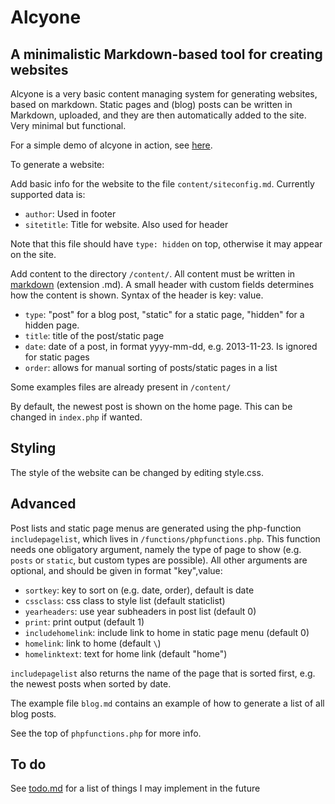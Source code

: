 # Alcyone

## A minimalistic Markdown-based tool for creating websites

Alcyone is a very basic content managing system for generating websites, based on markdown. Static pages and (blog) posts can be written in Markdown, uploaded, and they are then automatically added to the site. Very minimal but functional. 

For a simple demo of alcyone in action, see [here](http://ronaldkaptein.nl/alcyone_demo).

To generate a website:

Add basic info for the website to the file `content/siteconfig.md`. Currently supported data is:

- `author`: Used in footer
- `sitetitle`: Title for website. Also used for header

Note that this file should have `type: hidden` on top, otherwise it may appear on the site.

Add content to the directory `/content/`. All content must be written in
[markdown](http://daringfireball.net/projects/markdown/) (extension .md). A
small header with custom fields determines how the content is shown. Syntax of
the header is key: value.

- `type`: "post" for a blog post, "static" for a static page, "hidden" for a hidden page.
- `title`: title of the post/static page
- `date`: date of a post, in format yyyy-mm-dd, e.g. 2013-11-23. Is ignored for
  static pages
- `order`: allows for manual sorting of posts/static pages in a list  

Some examples files are already present in `/content/`

By default, the newest post is shown on the home page. This can be changed in
`index.php` if wanted. 

## Styling

The style of the website can be changed by editing style.css. 

## Advanced

Post lists and static page menus are generated using the php-function
`includepagelist`, which lives in `/functions/phpfunctions.php`. This function
needs one obligatory argument, namely the type of page to show (e.g. `posts` or
`static`, but custom types are possible). All other arguments are optional, and
should be given in format "key",value:

- `sortkey`: key to sort on (e.g. date, order), default is date
- `cssclass`: css class to style list (default staticlist)
- `yearheaders`: use year subheaders in post list (default 0)
- `print`: print output (default 1)
- `includehomelink`: include link to home in static page menu (default 0)
- `homelink`: link to home (default `\`)
- `homelinktext`: text for home link (default "home")

`includepagelist` also returns the name of the page that is sorted first, e.g.
the newest posts when sorted by date. 

The example file `blog.md` contains an example of how to generate a list of all blog posts.

See the top of `phpfunctions.php` for more info.

## To do

See [todo.md](todo.md) for a list of things I may implement in the future
